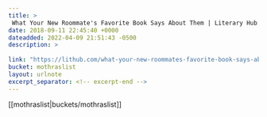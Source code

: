 ```yaml
---
title: > 
 What Your New Roommate's Favorite Book Says About Them | Literary Hub
date: 2018-09-11 22:45:40 +0000
dateadded: 2022-04-09 21:51:43 -0500
description: > 
 
link: "https://lithub.com/what-your-new-roommates-favorite-book-says-about-them/"
bucket: mothraslist
layout: urlnote
excerpt_separator: <!-- excerpt-end -->
--- 
```

 <!-- excerpt-end -->[[mothraslist|buckets/mothraslist]]
